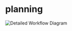 # planning
![Detailed Workflow Diagram](https://github.com/user-attachments/assets/84178373-0f16-4a80-b81a-1b323d40fc84)

